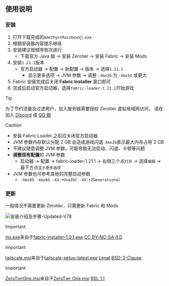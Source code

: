 ## 使用说明
### 安装
1. 打开下载完成的`AmethystRainbowV🔢.exe`
2. 根据安装器内容提示继续
3. 安装建议按顺序依次进行
   - 下载官方 Java 版 -> 安装 Zerotier -> 安装 Fabric -> 安装 Mods
4. 安装`1.21.1`版本
    - 官方启动器 -> 配置 -> 新配置 -> 版本 -> 选择`1.21.1`
      - 显示更多选项 -> JVM 参数 -> 调整 `-Xmx2G` 为 `-Xmx5G` 或更大
5. Fabric 安装完成后关闭 **Fabric Installer** 窗口即可
6. 完成后启动官方启动器，选择`fabric-loader-1.21.1`开始游戏

> [!TIP]
> 为了节约流量及过滤用户，加入服务器需要授权 Zerotier 虚拟局域网访问，
> 请在加入 [Discord](https://discord.gg/J5ERpVA5) 或 [QQ 群](https://qm.qq.com/q/eLQhn5RmpO)

> [!CAUTION]
> - 安装 Fabric Loader 之前应关闭官方启动器
> - JVM 参数内存默认分配 2 GB 会造成游戏闪退`-Xmx2G`表示最大内存占用`2 GB
> - 不建议随意调整 JVM 参数，可能导致无法启动、闪退、卡顿等问题
> - **调整现有配置**的 JVM 参数
>   - 启动器 -> 配置 -> fabric-loader-1.21.1 -> 右侧三个点`打开` -> 选择`编辑` -> 最下方点`显示更多选项`
> - JVM 参数也可参考其他的完整启动参数
>   - `-Xms6G -Xmx6G -XX:+UseZGC -XX:+ZGenerational`

### 更新
一般情况不需要更新 Zerotier，只需更新 Fabric 和 Mods

![安装介绍及步骤-Updated-V78](https://github.com/user-attachments/assets/0ad59bef-920f-4126-b76d-dd984809955a)

> [!IMPORTANT]
> [ins.exe](ThirdParty/Fabric/ins.exe)来自于[fabric-installer-1.0.1.exe](https://maven.fabricmc.net/net/fabricmc/fabric-installer/1.0.1/fabric-installer-1.0.1.exe) [CC BY-NC-SA 4.0](https://creativecommons.org/licenses/by-nc-sa/4.0/deed.zh-hans)

> [!IMPORTANT]
> [tailscale.msi]("ThirdParty/Tailscale/tailscale.msi")来自于[tailscale-setup-latest.exe](https://pkgs.tailscale.com/stable/tailscale-setup-latest.exe) [Legal](https://tailscale.com/legal) [BSD-3-Clause](https://github.com/tailscale/tailscale?tab=BSD-3-Clause-1-ov-file#readme)

> [!IMPORTANT]
> [ZeroTierOne.msi]("ThirdParty/Zerotier/ZeroTierOne.msi")来自于[ZeroTier One.msi](https://download.zerotier.com/dist/ZeroTier%20One.msi) [BSL 1.1](https://github.com/zerotier/ZeroTierOne?tab=License-1-ov-file#)
